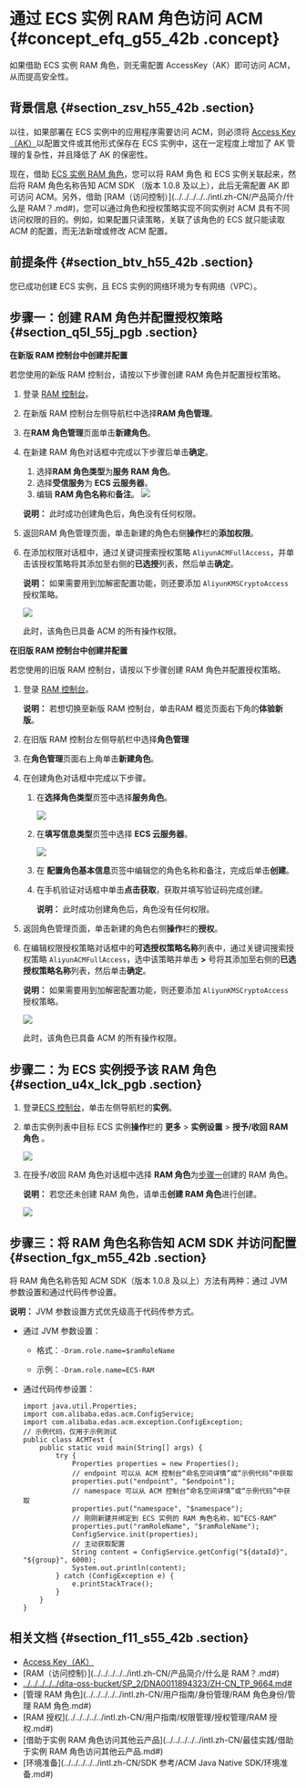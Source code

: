 # 通过 ECS 实例 RAM 角色访问 ACM {#concept_efq_g55_42b .concept}

如果借助 ECS 实例 RAM 角色，则无需配置 AccessKey（AK）即可访问 ACM，从而提高安全性。

## 背景信息 {#section_zsv_h55_42b .section}

以往，如果部署在 ECS 实例中的应用程序需要访问 ACM，则必须将 [Access Key（AK）](../../../../../intl.zh-CN/通用参考/创建AccessKey.md#)以配置文件或其他形式保存在 ECS 实例中，这在一定程度上增加了 AK 管理的复杂性，并且降低了 AK 的保密性。

现在，借助 [ECS 实例 RAM 角色](../../../../../intl.zh-CN/安全/实例RAM角色/实例RAM角色概述.md#)，您可以将 RAM 角色 和 ECS 实例关联起来，然后将 RAM 角色名称告知 ACM SDK （版本 1.0.8 及以上），此后无需配置 AK 即可访问 ACM。另外，借助 [RAM（访问控制）](../../../../../intl.zh-CN/产品简介/什么是 RAM？.md#)，您可以通过角色和授权策略实现不同实例对 ACM 具有不同访问权限的目的。例如，如果配置只读策略，关联了该角色的 ECS 就只能读取 ACM 的配置，而无法新增或修改 ACM 配置。

## 前提条件 {#section_btv_h55_42b .section}

您已成功创建 ECS 实例，且 ECS 实例的网络环境为专有网络（VPC）。

## 步骤一：创建 RAM 角色并配置授权策略 {#section_q5l_55j_pgb .section}

**在新版 RAM 控制台中创建并配置**

若您使用的新版 RAM 控制台，请按以下步骤创建 RAM 角色并配置授权策略。

1.  登录 [RAM 控制台](https://ram.console.aliyun.com/)。
2.  在新版 RAM 控制台左侧导航栏中选择**RAM 角色管理**。
3.  在**RAM 角色管理**页面单击**新建角色**。
4.  在新建 RAM 角色对话框中完成以下步骤后单击**确定**。

    1.  选择**RAM 角色类型**为**服务 RAM 角色**。
    2.  选择**受信服务**为 **ECS 云服务器**。
    3.  编辑 **RAM 角色名称**和**备注**。
    ![](https://aliware-images.oss-cn-hangzhou.aliyuncs.com/acms/sc_creat_ram.png)

    **说明：** 此时成功创建角色后，角色没有任何权限。

5.  返回RAM 角色管理页面，单击新建的角色右侧**操作**栏的**添加权限**。
6.  在添加权限对话框中，通过关键词搜索授权策略 `AliyunACMFullAccess`，并单击该授权策略将其添加至右侧的**已选授**列表，然后单击**确定**。

    **说明：** 如果需要用到加解密配置功能，则还要添加 `AliyunKMSCryptoAccess` 授权策略。

    ![](https://aliware-images.oss-cn-hangzhou.aliyuncs.com/acms/db_add_AliyunACMFullAccess.png)

    此时，该角色已具备 ACM 的所有操作权限。


**在旧版 RAM 控制台中创建并配置**

若您使用的旧版 RAM 控制台，请按以下步骤创建 RAM 角色并配置授权策略。

1.  登录 [RAM 控制台](https://ram.console.aliyun.com/)。

    **说明：** 若想切换至新版 RAM 控制台，单击RAM 概览页面右下角的**体验新版**。

2.  在旧版 RAM 控制台左侧导航栏中选择**角色管理**
3.  在**角色管理**页面右上角单击**新建角色**。
4.  在创建角色对话框中完成以下步骤。
    1.  在**选择角色类型**页签中选择**服务角色**。

        ![](https://aliware-images.oss-cn-hangzhou.aliyuncs.com/acms/db_select_ram.png)

    2.  在**填写信息类型**页签中选择 **ECS 云服务器**。

        ![](https://aliware-images.oss-cn-hangzhou.aliyuncs.com/acms/db_redact_type_message.png)

    3.  在 **配置角色基本信息**页签中编辑您的角色名称和备注，完成后单击**创建**。
    4.  在手机验证对话框中单击**点击获取**，获取并填写验证码完成创建。

        **说明：** 此时成功创建角色后，角色没有任何权限。

5.  返回角色管理页面，单击新建的角色右侧**操作**栏的**授权**。
6.  在编辑权限授权策略对话框中的**可选授权策略名称**列表中，通过关键词搜索授权策略 `AliyunACMFullAccess`，选中该策略并单击 **\>** 号将其添加至右侧的**已选授权策略名称**列表，然后单击**确定**。

    **说明：** 如果需要用到加解密配置功能，则还要添加 `AliyunKMSCryptoAccess` 授权策略。

    ![](https://aliware-images.oss-cn-hangzhou.aliyuncs.com/acms/db_accredit_AliyunACMFullAccess.png)

    此时，该角色已具备 ACM 的所有操作权限。


## 步骤二：为 ECS 实例授予该 RAM 角色 {#section_u4x_lck_pgb .section}

1.  登录[ECS 控制台](https://ecs.console.aliyun.com/#/home)，单击左侧导航栏的**实例**。
2.  单击实例列表中目标 ECS 实例**操作**栏的 **更多** \> **实例设置** \> **授予/收回 RAM 角色** 。

    ![](https://aliware-images.oss-cn-hangzhou.aliyuncs.com/acms/pg_ECS_instance.png)

3.  在授予/收回 RAM 角色对话框中选择 **RAM 角色**为[步骤一](#section_q5l_55j_pgb)创建的 RAM 角色。

    **说明：** 若您还未创建 RAM 角色，请单击**创建 RAM 角色**进行创建。

    ![](https://aliware-images.oss-cn-hangzhou.aliyuncs.com/acms/pg_grant_ECS_permission.png)


## 步骤三：将 RAM 角色名称告知 ACM SDK 并访问配置 {#section_fgx_m55_42b .section}

将 RAM 角色名称告知 ACM SDK（版本 1.0.8 及以上）方法有两种：通过 JVM 参数设置和通过代码传参设置。

**说明：** JVM 参数设置方式优先级高于代码传参方式。

-   通过 JVM 参数设置：

    -   格式：`-Dram.role.name=$ramRoleName`

    -   示例：`-Dram.role.name=ECS-RAM`

-   通过代码传参设置：

    ```
    import java.util.Properties;
    import com.alibaba.edas.acm.ConfigService;
    import com.alibaba.edas.acm.exception.ConfigException;
    // 示例代码，仅用于示例测试
    public class ACMTest {
        public static void main(String[] args) {
            try {
                Properties properties = new Properties();
                // endpoint 可以从 ACM 控制台“命名空间详情”或“示例代码”中获取
                properties.put("endpoint", "$endpoint");
                // namespace 可以从 ACM 控制台“命名空间详情”或“示例代码”中获取
                properties.put("namespace", "$namespace");
                // 刚刚新建并绑定到 ECS 实例的 RAM 角色名称，如“ECS-RAM”
                properties.put("ramRoleName", "$ramRoleName");
                ConfigService.init(properties);
                // 主动获取配置
                String content = ConfigService.getConfig("${dataId}", "${group}", 6000);
                System.out.println(content);
            } catch (ConfigException e) {
                e.printStackTrace();
            }
        }
    }
    ```


## 相关文档 {#section_f11_s55_42b .section}

-   [Access Key（AK）](../../../../../intl.zh-CN/通用参考/创建AccessKey.md#)
-   [RAM（访问控制）](../../../../../intl.zh-CN/产品简介/什么是 RAM？.md#)
-   [../../../../../dita-oss-bucket/SP\_2/DNA0011894323/ZH-CN\_TP\_9664.md\#](../../../../../intl.zh-CN/安全/实例RAM角色/实例RAM角色概述.md#) 
-   [管理 RAM 角色](../../../../../intl.zh-CN/用户指南/身份管理/RAM 角色身份/管理 RAM 角色.md#) 
-   [RAM 授权](../../../../../intl.zh-CN/用户指南/权限管理/授权管理/RAM 授权.md#) 
-   [借助于实例 RAM 角色访问其他云产品](../../../../../intl.zh-CN/最佳实践/借助于实例 RAM 角色访问其他云产品.md#) 
-   [环境准备](../../../../../intl.zh-CN/SDK 参考/ACM Java Native SDK/环境准备.md#) 

